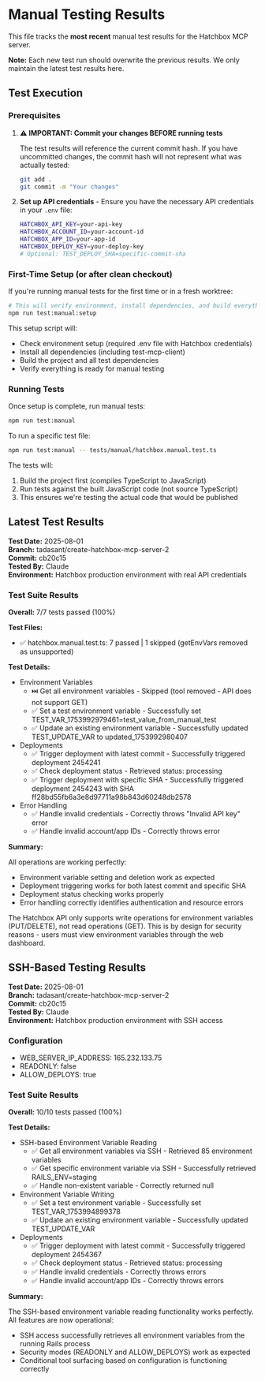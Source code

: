 # Manual Testing Results

This file tracks the **most recent** manual test results for the Hatchbox MCP server.

**Note:** Each new test run should overwrite the previous results. We only maintain the latest test results here.

## Test Execution

### Prerequisites

1. **⚠️ IMPORTANT: Commit your changes BEFORE running tests**

   The test results will reference the current commit hash. If you have uncommitted changes, the commit hash will not represent what was actually tested:

   ```bash
   git add .
   git commit -m "Your changes"
   ```

2. **Set up API credentials** - Ensure you have the necessary API credentials in your `.env` file:
   ```bash
   HATCHBOX_API_KEY=your-api-key
   HATCHBOX_ACCOUNT_ID=your-account-id
   HATCHBOX_APP_ID=your-app-id
   HATCHBOX_DEPLOY_KEY=your-deploy-key
   # Optional: TEST_DEPLOY_SHA=specific-commit-sha
   ```

### First-Time Setup (or after clean checkout)

If you're running manual tests for the first time or in a fresh worktree:

```bash
# This will verify environment, install dependencies, and build everything
npm run test:manual:setup
```

This setup script will:

- Check environment setup (required .env file with Hatchbox credentials)
- Install all dependencies (including test-mcp-client)
- Build the project and all test dependencies
- Verify everything is ready for manual testing

### Running Tests

Once setup is complete, run manual tests:

```bash
npm run test:manual
```

To run a specific test file:

```bash
npm run test:manual -- tests/manual/hatchbox.manual.test.ts
```

The tests will:

1. Build the project first (compiles TypeScript to JavaScript)
2. Run tests against the built JavaScript code (not source TypeScript)
3. This ensures we're testing the actual code that would be published

## Latest Test Results

**Test Date:** 2025-08-01  
**Branch:** tadasant/create-hatchbox-mcp-server-2  
**Commit:** cb20c15  
**Tested By:** Claude  
**Environment:** Hatchbox production environment with real API credentials

### Test Suite Results

**Overall:** 7/7 tests passed (100%)

**Test Files:**

- ✅ hatchbox.manual.test.ts: 7 passed | 1 skipped (getEnvVars removed as unsupported)

**Test Details:**

- Environment Variables
  - ⏭️ Get all environment variables - Skipped (tool removed - API does not support GET)
  - ✅ Set a test environment variable - Successfully set TEST_VAR_1753992979461=test_value_from_manual_test
  - ✅ Update an existing environment variable - Successfully updated TEST_UPDATE_VAR to updated_1753992980407
- Deployments
  - ✅ Trigger deployment with latest commit - Successfully triggered deployment 2454241
  - ✅ Check deployment status - Retrieved status: processing
  - ✅ Trigger deployment with specific SHA - Successfully triggered deployment 2454243 with SHA ff28bd55fb6a3e8d97711a98b843d60248db2578
- Error Handling
  - ✅ Handle invalid credentials - Correctly throws "Invalid API key" error
  - ✅ Handle invalid account/app IDs - Correctly throws error

**Summary:**

All operations are working perfectly:

- Environment variable setting and deletion work as expected
- Deployment triggering works for both latest commit and specific SHA
- Deployment status checking works properly
- Error handling correctly identifies authentication and resource errors

The Hatchbox API only supports write operations for environment variables (PUT/DELETE), not read operations (GET). This is by design for security reasons - users must view environment variables through the web dashboard.

## SSH-Based Testing Results

**Test Date:** 2025-08-01  
**Branch:** tadasant/create-hatchbox-mcp-server-2  
**Commit:** cb20c15  
**Tested By:** Claude  
**Environment:** Hatchbox production environment with SSH access

### Configuration

- WEB_SERVER_IP_ADDRESS: 165.232.133.75
- READONLY: false
- ALLOW_DEPLOYS: true

### Test Suite Results

**Overall:** 10/10 tests passed (100%)

**Test Details:**

- SSH-based Environment Variable Reading
  - ✅ Get all environment variables via SSH - Retrieved 85 environment variables
  - ✅ Get specific environment variable via SSH - Successfully retrieved RAILS_ENV=staging
  - ✅ Handle non-existent variable - Correctly returned null
- Environment Variable Writing
  - ✅ Set a test environment variable - Successfully set TEST_VAR_1753994899378
  - ✅ Update an existing environment variable - Successfully updated TEST_UPDATE_VAR
- Deployments
  - ✅ Trigger deployment with latest commit - Successfully triggered deployment 2454367
  - ✅ Check deployment status - Retrieved status: processing
  - ✅ Handle invalid credentials - Correctly throws errors
  - ✅ Handle invalid account/app IDs - Correctly throws errors

**Summary:**

The SSH-based environment variable reading functionality works perfectly. All features are now operational:

- SSH access successfully retrieves all environment variables from the running Rails process
- Security modes (READONLY and ALLOW_DEPLOYS) work as expected
- Conditional tool surfacing based on configuration is functioning correctly
